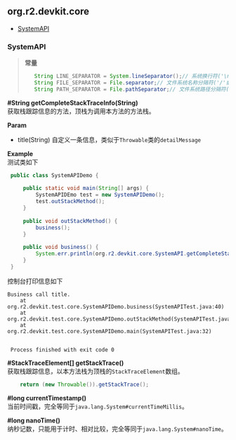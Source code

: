 ## org.r2.devkit.core
* [SystemAPI](#systemapi)

### SystemAPI
> **常量**
>```java
>    String LINE_SEPARATOR = System.lineSeparator();// 系统换行符('\n'或'\r\n'或其他)
>    String FILE_SEPARATOR = File.separator;// 文件系统名称分隔符('/'或'\'或其他)
>    String PATH_SEPARATOR = File.pathSeparator;// 文件系统路径分隔符(':'或';'或其他)
>```
**\#String getCompleteStackTraceInfo(String)**\
获取栈跟踪信息的方法，顶栈为调用本方法的方法栈。

**Param**
* title(String) 自定义一条信息，类似于`Throwable`类的`detailMessage`

**Example**\
测试类如下
```java
 public class SystemAPIDemo {
 
     public static void main(String[] args) {
         SystemAPIDEmo test = new SystemAPIDemo();
         test.outStackMethod();
     }
 
     public void outStackMethod() {
         business();
     }
 
     public void business() {
         System.err.println(org.r2.devkit.core.SystemAPI.getCompleteStackTraceInfo("Business call title."));
     }
 }
```
控制台打印信息如下
```
Business call title.
 	at org.r2.devkit.test.core.SystemAPIDemo.business(SystemAPITest.java:40)
 	at org.r2.devkit.test.core.SystemAPIDemo.outStackMethod(SystemAPITest.java:36)
 	at org.r2.devkit.test.core.SystemAPIDemo.main(SystemAPITest.java:32)

 
 Process finished with exit code 0
```
**\#StackTraceElement\[] getStackTrace()**\
获取栈跟踪信息，以本方法栈为顶栈的`StackTraceElement`数组。
```java
    return (new Throwable()).getStackTrace();
```
**\#long currentTimestamp()**\
当前时间戳，完全等同于`java.lang.System#currentTimeMillis`。

**\#long nanoTime()**\
纳秒记数，只能用于计时、相对比较，完全等同于`java.lang.System#nanoTime`。